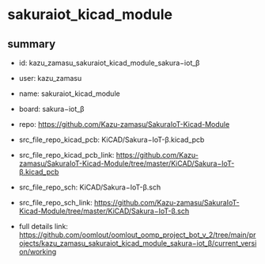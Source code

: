 # sakuraiot_kicad_module
 
## summary 
* id: kazu_zamasu_sakuraiot_kicad_module_sakura−iot_β
* user: kazu_zamasu
* name: sakuraiot_kicad_module
* board: sakura−iot_β
* repo: https://github.com/Kazu-zamasu/SakuraIoT-Kicad-Module
* src_file_repo_kicad_pcb: KiCAD/Sakura−IoT-β.kicad_pcb
* src_file_repo_kicad_pcb_link: https://github.com/Kazu-zamasu/SakuraIoT-Kicad-Module/tree/master/KiCAD/Sakura−IoT-β.kicad_pcb


* src_file_repo_sch: KiCAD/Sakura−IoT-β.sch
* src_file_repo_sch_link: https://github.com/Kazu-zamasu/SakuraIoT-Kicad-Module/tree/master/KiCAD/Sakura−IoT-β.sch
* full details link: https://github.com/oomlout/oomlout_oomp_project_bot_v_2/tree/main/projects/kazu_zamasu_sakuraiot_kicad_module_sakura−iot_β/current_version/working  







